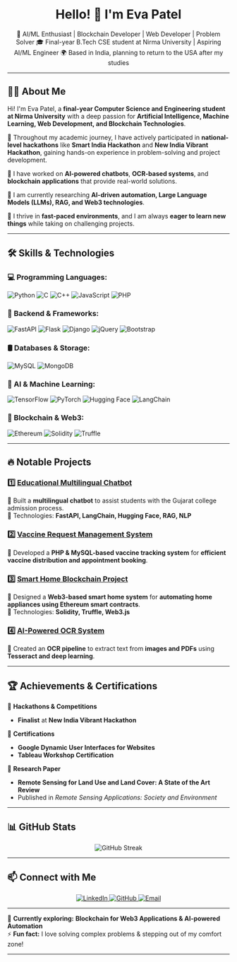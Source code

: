 <h1 align="center">Hello! 👋 I'm Eva Patel</h1>

<p align="center">
  🚀 AI/ML Enthusiast | Blockchain Developer | Web Developer | Problem Solver  
  🎓 Final-year B.Tech CSE student at Nirma University | Aspiring AI/ML Engineer  
  🌍 Based in India, planning to return to the USA after my studies  
</p>

---

## 👩‍💻 About Me  

Hi! I'm Eva Patel, a **final-year Computer Science and Engineering student at Nirma University** with a deep passion for **Artificial Intelligence, Machine Learning, Web Development, and Blockchain Technologies**.  

🔹 Throughout my academic journey, I have actively participated in **national-level hackathons** like **Smart India Hackathon** and **New India Vibrant Hackathon**, gaining hands-on experience in problem-solving and project development.  

🔹 I have worked on **AI-powered chatbots**, **OCR-based systems**, and **blockchain applications** that provide real-world solutions.  

🔹 I am currently researching **AI-driven automation, Large Language Models (LLMs), RAG, and Web3 technologies**.  

🔹 I thrive in **fast-paced environments**, and I am always **eager to learn new things** while taking on challenging projects.  

---

## 🛠 Skills & Technologies  

### **💻 Programming Languages:**  
![Python](https://img.shields.io/badge/Python-3776AB?style=for-the-badge&logo=python&logoColor=white)
![C](https://img.shields.io/badge/C-A8B9CC?style=for-the-badge&logo=c&logoColor=black)
![C++](https://img.shields.io/badge/C++-00599C?style=for-the-badge&logo=cplusplus&logoColor=white)
![JavaScript](https://img.shields.io/badge/JavaScript-F7DF1E?style=for-the-badge&logo=javascript&logoColor=black)
![PHP](https://img.shields.io/badge/PHP-777BB4?style=for-the-badge&logo=php&logoColor=white)  

### **📡 Backend & Frameworks:**  
![FastAPI](https://img.shields.io/badge/FastAPI-009688?style=for-the-badge&logo=fastapi&logoColor=white)
![Flask](https://img.shields.io/badge/Flask-000000?style=for-the-badge&logo=flask&logoColor=white)
![Django](https://img.shields.io/badge/Django-092E20?style=for-the-badge&logo=django&logoColor=white)
![jQuery](https://img.shields.io/badge/jQuery-0769AD?style=for-the-badge&logo=jquery&logoColor=white)
![Bootstrap](https://img.shields.io/badge/Bootstrap-563D7C?style=for-the-badge&logo=bootstrap&logoColor=white)  

### **🛢️ Databases & Storage:**  
![MySQL](https://img.shields.io/badge/MySQL-4479A1?style=for-the-badge&logo=mysql&logoColor=white)
![MongoDB](https://img.shields.io/badge/MongoDB-47A248?style=for-the-badge&logo=mongodb&logoColor=white)

### **🤖 AI & Machine Learning:**  
![TensorFlow](https://img.shields.io/badge/TensorFlow-FF6F00?style=for-the-badge&logo=tensorflow&logoColor=white)
![PyTorch](https://img.shields.io/badge/PyTorch-EE4C2C?style=for-the-badge&logo=pytorch&logoColor=white)
![Hugging Face](https://img.shields.io/badge/HuggingFace-F6D71D?style=for-the-badge&logo=huggingface&logoColor=black)
![LangChain](https://img.shields.io/badge/LangChain-005F8D?style=for-the-badge&logo=langchain&logoColor=white)

### **🔗 Blockchain & Web3:**  
![Ethereum](https://img.shields.io/badge/Ethereum-3C3C3D?style=for-the-badge&logo=ethereum&logoColor=white)
![Solidity](https://img.shields.io/badge/Solidity-363636?style=for-the-badge&logo=solidity&logoColor=white)
![Truffle](https://img.shields.io/badge/Truffle-5E464D?style=for-the-badge&logo=truffle&logoColor=white)

---

## 🔥 Notable Projects  

### **1️⃣ [Educational Multilingual Chatbot](https://github.com/yourrepo)**  
🤖 Built a **multilingual chatbot** to assist students with the Gujarat college admission process.  
🔹 Technologies: **FastAPI, LangChain, Hugging Face, RAG, NLP**  

### **2️⃣ [Vaccine Request Management System](https://github.com/yourrepo)**  
💉 Developed a **PHP & MySQL-based vaccine tracking system** for **efficient vaccine distribution and appointment booking**.  

### **3️⃣ [Smart Home Blockchain Project](https://github.com/yourrepo)**  
🏡 Designed a **Web3-based smart home system** for **automating home appliances using Ethereum smart contracts**.  
🔹 Technologies: **Solidity, Truffle, Web3.js**  

### **4️⃣ [AI-Powered OCR System](https://github.com/yourrepo)**  
📄 Created an **OCR pipeline** to extract text from **images and PDFs** using **Tesseract and deep learning**.  

---

## 🏆 Achievements & Certifications  

🏅 **Hackathons & Competitions**  
- **Finalist** at **New India Vibrant Hackathon**

📜 **Certifications**  
- **Google Dynamic User Interfaces for Websites**  
- **Tableau Workshop Certification**  

📖 **Research Paper**  
- **Remote Sensing for Land Use and Land Cover: A State of the Art Review**  
- Published in *Remote Sensing Applications: Society and Environment*  

---

## 📊 GitHub Stats  

<p align="center">
  <img src="https://github-readme-streak-stats.herokuapp.com/?user=evapatel1654&theme=radical" alt="GitHub Streak" />
  <br>
<!--   <img src="https://github-readme-stats.vercel.app/api?username=evapatel1654&show_icons=true&theme=radical" alt="GitHub Stats" /> -->
</p>

---

## 📫 Connect with Me  

<p align="center">
  <a href="https://www.linkedin.com/in/eva-patel-1533b4260/">
    <img src="https://img.shields.io/badge/LinkedIn-0A66C2?style=for-the-badge&logo=linkedin&logoColor=white" alt="LinkedIn" />
  </a>
  <a href="https://github.com/evapatel1654">
    <img src="https://img.shields.io/badge/GitHub-181717?style=for-the-badge&logo=github&logoColor=white" alt="GitHub" />
  </a>
  <a href="mailto:evachiragpatel@gmail.com">
    <img src="https://img.shields.io/badge/Email-D14836?style=for-the-badge&logo=gmail&logoColor=white" alt="Email" />
  </a>
</p>

---

🌱 **Currently exploring:** **Blockchain for Web3 Applications & AI-powered Automation**  
⚡ **Fun fact:** I love solving complex problems & stepping out of my comfort zone!  

---


